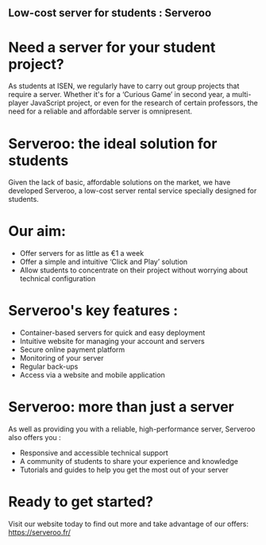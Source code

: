 ## Low-cost server for students : Serveroo
# Need a server for your student project?

As students at ISEN, we regularly have to carry out group projects that require a server. Whether it's for a ‘Curious Game’ in second year, a multi-player JavaScript project, or even for the research of certain professors, the need for a reliable and affordable server is omnipresent.

# Serveroo: the ideal solution for students

Given the lack of basic, affordable solutions on the market, we have developed Serveroo, a low-cost server rental service specially designed for students.

# Our aim:

- Offer servers for as little as €1 a week
- Offer a simple and intuitive ‘Click and Play’ solution
- Allow students to concentrate on their project without worrying about technical configuration

# Serveroo's key features :

- Container-based servers for quick and easy deployment
- Intuitive website for managing your account and servers
- Secure online payment platform
- Monitoring of your server
- Regular back-ups
- Access via a website and mobile application

# Serveroo: more than just a server
As well as providing you with a reliable, high-performance server, Serveroo also offers you :

- Responsive and accessible technical support
- A community of students to share your experience and knowledge
- Tutorials and guides to help you get the most out of your server

# Ready to get started?

Visit our website today to find out more and take advantage of our offers: <https://serveroo.fr/>